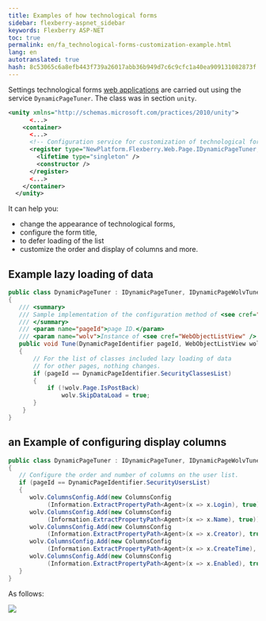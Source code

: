 ```yaml
--- 
title: Examples of how technological forms 
sidebar: flexberry-aspnet_sidebar 
keywords: Flexberry ASP-NET 
toc: true 
permalink: en/fa_technological-forms-customization-example.html 
lang: en 
autotranslated: true 
hash: 8c53065c6a8efb443f739a26017abb36b949d7c6c9cfc1a40ea909131082873f 
--- 
```


Settings technological forms [web applications](fa_flexberry-asp-net.html) are carried out using the service `DynamicPageTuner`. The class was in section `unity`. 

```xml
<unity xmlns="http://schemas.microsoft.com/practices/2010/unity">
      <...>
    <container>
      <...>         
      <!-- Configuration service for customization of technological forms in the project. -->
      <register type="NewPlatform.Flexberry.Web.Page.IDynamicPageTuner, ICSSoft.STORMNET.Web.AjaxControls" mapTo="WebFormsTestStand.DynamicPageTuner, TestStand(ASP.NET Application)">
        <lifetime type="singleton" />
        <constructor />
      </register> 
      <...>         
    </container>
  </unity>
``` 

It can help you: 

* change the appearance of technological forms, 
* configure the form title, 
* to defer loading of the list 
* customize the order and display of columns and more. 

## Example lazy loading of data 

```csharp
public class DynamicPageTuner : IDynamicPageTuner, IDynamicPageWolvTuner
{
   /// <summary> 
   /// Sample implementation of the configuration method of <see cref="WebObjectListView" /> on the technology pages. 
   /// </summary> 
   /// <param name="pageId">page ID.</param> 
   /// <param name="wolv">Instance of <see cref="WebObjectListView" /> to configure.</param> 
   public void Tune(DynamicPageIdentifier pageId, WebObjectListView wolv)
   {
       // For the list of classes included lazy loading of data 
       // for other pages, nothing changes. 
       if (pageId == DynamicPageIdentifier.SecurityClassesList)
       {
           if (!wolv.Page.IsPostBack)
               wolv.SkipDataLoad = true;
       }
    }
}
``` 

## an Example of configuring display columns 

```csharp
public class DynamicPageTuner : IDynamicPageTuner, IDynamicPageWolvTuner
{
   // Configure the order and number of columns on the user list. 
   if (pageId == DynamicPageIdentifier.SecurityUsersList)
   {
      wolv.ColumnsConfig.Add(new ColumnsConfig
           (Information.ExtractPropertyPath<Agent>(x => x.Login), true));
      wolv.ColumnsConfig.Add(new ColumnsConfig
           (Information.ExtractPropertyPath<Agent>(x => x.Name), true));
      wolv.ColumnsConfig.Add(new ColumnsConfig
           (Information.ExtractPropertyPath<Agent>(x => x.Creator), true));
      wolv.ColumnsConfig.Add(new ColumnsConfig
           (Information.ExtractPropertyPath<Agent>(x => x.CreateTime), true));
      wolv.ColumnsConfig.Add(new ColumnsConfig
           (Information.ExtractPropertyPath<Agent>(x => x.Enabled), true));
   }
}
``` 

As follows: 

![](/images/pages/products/flexberry-aspnet/example-teh-settings.png) 



